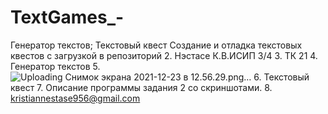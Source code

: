 # TextGames_-
Генератор текстов; Текстовый квест 
Создание и отладка текстовых квестов с загрузкой в репозиторий
2. Нэстасе К.В.ИСИП 3/4
3. ТК 21
4. Генератор текстов
5. ![Uploading Снимок экрана 2021-12-23 в 12.56.29.png…]()
6. Текстовый квест
7. Описание программы задания 2 со скриншотами.
8. kristiannestase956@gmail.com

